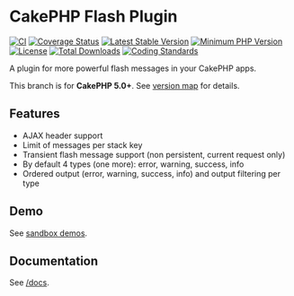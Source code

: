 # CakePHP Flash Plugin

[![CI](https://github.com/dereuromark/cakephp-flash/actions/workflows/ci.yml/badge.svg?branch=master)](https://github.com/dereuromark/cakephp-flash/actions/workflows/ci.yml?query=branch%3Amaster)
[![Coverage Status](https://img.shields.io/codecov/c/github/dereuromark/cakephp-flash/master.svg)](https://codecov.io/github/dereuromark/cakephp-flash/branch/master)
[![Latest Stable Version](https://poser.pugx.org/dereuromark/cakephp-flash/v/stable.svg)](https://packagist.org/packages/dereuromark/cakephp-flash)
[![Minimum PHP Version](https://img.shields.io/badge/php-%3E%3D%208.1-8892BF.svg)](https://php.net/)
[![License](https://poser.pugx.org/dereuromark/cakephp-flash/license.svg)](LICENSE)
[![Total Downloads](https://poser.pugx.org/dereuromark/cakephp-flash/d/total.svg)](https://packagist.org/packages/dereuromark/cakephp-flash)
[![Coding Standards](https://img.shields.io/badge/cs-PSR--2--R-yellow.svg)](https://github.com/php-fig-rectified/fig-rectified-standards)

A plugin for more powerful flash messages in your CakePHP apps.

This branch is for **CakePHP 5.0+**. See [version map](https://github.com/dereuromark/cakephp-flash/wiki#cakephp-version-map) for details.

## Features

- AJAX header support
- Limit of messages per stack key
- Transient flash message support (non persistent, current request only)
- By default 4 types (one more): error, warning, success, info
- Ordered output (error, warning, success, info) and output filtering per type

## Demo
See [sandbox demos](https://sandbox.dereuromark.de/sandbox/flash-examples).

## Documentation
See [/docs](docs/README.md).
